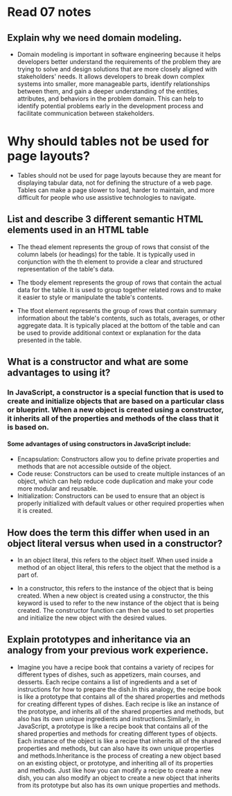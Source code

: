# Read 07 notes

## Explain why we need domain modeling.
* Domain modeling is important in software engineering because it helps developers better understand the requirements of the problem they are trying to solve and design solutions that are more closely aligned with stakeholders' needs. It allows developers to break down complex systems into smaller, more manageable parts, identify relationships between them, and gain a deeper understanding of the entities, attributes, and behaviors in the problem domain. This can help to identify potential problems early in the development process and facilitate communication between stakeholders.


# Why should tables not be used for page layouts?

* Tables should not be used for page layouts because they are meant for displaying tabular data, not for defining the structure of a web page. Tables can make a page slower to load, harder to maintain, and more difficult for people who use assistive technologies to navigate.

## List and describe 3 different semantic HTML elements used in an HTML table



 * The thead element represents the group of rows that consist of the column labels (or headings) for the table. It is typically used in conjunction with the th element to provide a clear and structured representation of the table's data.

 * The tbody element represents the group of rows that contain the actual data for the table. It is used to group together related rows and to make it easier to style or manipulate the table's contents.

 * The tfoot element represents the group of rows that contain summary information about the table's contents, such as totals, averages, or other aggregate data. It is typically placed at the bottom of the table and can be used to provide additional context or explanation for the data presented in the table.

## What is a constructor and what are some advantages to using it?

### In JavaScript, a constructor is a special function that is used to create and initialize objects that are based on a particular class or blueprint. When a new object is created using a constructor, it inherits all of the properties and methods of the class that it is based on.

#### Some advantages of using constructors in JavaScript include:

* Encapsulation: Constructors allow you to define private properties and methods that are not accessible outside of the object.
* Code reuse: Constructors can be used to create multiple instances of an object, which can help reduce code duplication and make your code more modular and reusable.
* Initialization: Constructors can be used to ensure that an object is properly initialized with default values or other required properties when it is created.

## How does the term this differ when used in an object literal versus when used in a constructor?

* In an object literal, this refers to the object itself. When used inside a method of an object literal, this refers to the object that the method is a part of.

* In a constructor, this refers to the instance of the object that is being created. When a new object is created using a constructor, the this keyword is used to refer to the new instance of the object that is being created. The constructor function can then be used to set properties and initialize the new object with the desired values.

## Explain prototypes and inheritance via an analogy from your previous work experience.

* Imagine you have a recipe book that contains a variety of recipes for different types of dishes, such as appetizers, main courses, and desserts. Each recipe contains a list of ingredients and a set of instructions for how to prepare the dish.In this analogy, the recipe book is like a prototype that contains all of the shared properties and methods for creating different types of dishes. Each recipe is like an instance of the prototype, and inherits all of the shared properties and methods, but also has its own unique ingredients and instructions.Similarly, in JavaScript, a prototype is like a recipe book that contains all of the shared properties and methods for creating different types of objects. Each instance of the object is like a recipe that inherits all of the shared properties and methods, but can also have its own unique properties and methods.Inheritance is the process of creating a new object based on an existing object, or prototype, and inheriting all of its properties and methods. Just like how you can modify a recipe to create a new dish, you can also modify an object to create a new object that inherits from its prototype but also has its own unique properties and methods.
